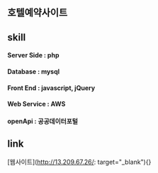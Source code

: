 호텔예약사이트
-------------


skill
-------------
#### Server Side : php
#### Database : mysql
#### Front End : javascript, jQuery
#### Web Service : AWS
#### openApi : 공공데이터포털

link
-------------
[웹사이트](http://13.209.67.26/: target="_blank"){}
